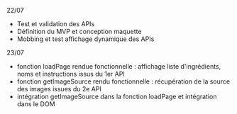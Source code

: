 22/07
- Test et validation des APIs
- Définition du MVP et conception maquette 
- Mobbing et test affichage dynamique des APIs

23/07
- fonction loadPage rendue fonctionnelle : affichage liste d'ingrédients, noms et instructions issus du 1er API
- fonction getImageSource rendu fonctionnelle : récupération de la source des images issues du 2e API
- intégration getImageSource dans la fonction loadPage et intégration dans le DOM

